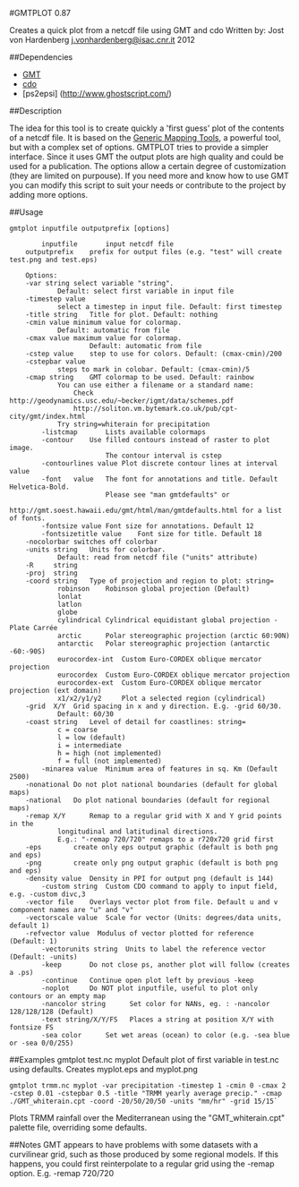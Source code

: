 #GMTPLOT 0.87

 Creates a quick plot from a netcdf file using GMT and cdo
 Written by: Jost von Hardenberg <j.vonhardenberg@isac.cnr.it> 2012

##Dependencies
 -  [GMT](http://gmt.soest.hawaii.edu/)
 -  [cdo](https://code.zmaw.de/projects/cdo) 
 -  [ps2epsi] (http://www.ghostscript.com/)

##Description

The idea for this tool is to create quickly a 'first guess' plot of the contents of 
a netcdf file. 
It is based on the [Generic Mapping Tools](http://gmt.soest.hawaii.edu/), 
a powerful tool, but with a complex set of options. 
GMTPLOT tries to provide a simpler interface.
Since it uses GMT the output plots are high quality and could be used for a publication. 
The options allow a certain degree of customization (they are limited on purpouse). 
If you need more and know how to use GMT you can modify this script to suit your needs or
contribute to the project by adding more options.

##Usage
```
gmtplot inputfile outputprefix [options]

        inputfile    	input netcdf file
	outputprefix	prefix for output files (e.g. "test" will create test.png and test.eps)	

	Options:
	-var string	select variable "string". 
			Default: select first variable in input file
	-timestep value 
			select a timestep in input file. Default: first timestep 
	-title string	Title for plot. Default: nothing		
	-cmin value	minimum value for colormap.
			Default: automatic from file
	-cmax value	maximum value for colormap. 
	                Default: automatic from file
	-cstep value	step to use for colors. Default: (cmax-cmin)/200
	-cstepbar value	
			steps to mark in colobar. Default: (cmax-cmin)/5
	-cmap string	GMT colormap to be used. Default: rainbow
			You can use either a filename or a standard name:
       			Check 	http://geodynamics.usc.edu/~becker/igmt/data/schemes.pdf
				http://soliton.vm.bytemark.co.uk/pub/cpt-city/gmt/index.html
			Try string=whiterain for precipitation
        -listcmap       Lists available colormaps 
        -contour	Use filled contours instead of raster to plot image.
                        The contour interval is cstep
        -contourlines value	Plot discrete contour lines at interval value
        -font	value	The font for annotations and title. Default Helvetica-Bold. 
                        Please see "man gmtdefaults" or 
                        http://gmt.soest.hawaii.edu/gmt/html/man/gmtdefaults.html for a list of fonts.
        -fontsize value	Font size for annotations. Default 12
        -fontsizetitle value	Font size for title. Default 18
	-nocolorbar	switches off colorbar
	-units string	Units for colorbar. 
			Default: read from netcdf file ("units" attribute)
	-R     string
 	-proj  string
	-coord string   Type of projection and region to plot: string=
			robinson	Robinson global projection (Default)
			lonlat
			latlon
			globe
			cylindrical	Cylindrical equidistant global projection - Plate Carrée
			arctic		Polar stereographic projection (arctic 60:90N)
			antarctic	Polar stereographic projection (antarctic -60:-90S) 
			eurocordex-int	Custom Euro-CORDEX oblique mercator projection
			eurocordex	Custom Euro-CORDEX oblique mercator projection
			eurocordex-ext	Custom Euro-CORDEX oblique mercator projection (ext domain)
			x1/x2/y1/y2  	Plot a selected region (cylindrical) 
	-grid  X/Y 	Grid spacing in x and y direction. E.g. -grid 60/30.
			Default: 60/30
	-coast string	Level of detail for coastlines: string=
			c = coarse
			l = low (default)
			i = intermediate
			h = high (not implemented)
			f = full (not implemented)
        -minarea value	Minimum area of features in sq. Km (Default 2500)
	-nonational	Do not plot national boundaries (default for global maps)
	-national	Do plot national boundaries (default for regional maps)
	-remap X/Y  	Remap to a regular grid with X and Y grid points in the 
			longitudinal and latitudinal directions.
			E.g.: "-remap 720/720" remaps to a r720x720 grid first
	-eps		create only eps output graphic (default is both png and eps)
	-png		create only png output graphic (default is both png and eps)
	-density value	Density in PPI for output png (default is 144)	
        -custom	string	Custom CDO command to apply to input field, e.g. -custom divc,3
	-vector	file	Overlays vector plot from file. Default u and v component names are "u" and "v"
	-vectorscale value  Scale for vector (Units: degrees/data units, default 1) 
	-refvector value  Modulus of vector plotted for reference  (Default: 1) 
        -vectorunits string  Units to label the reference vector (Default: -units)
        -keep	 	Do not close ps, another plot will follow (creates a .ps)
        -continue	Continue open plot left by previous -keep
        -noplot 	Do NOT plot inputfile, useful to plot only contours or an empty map
        -nancolor string      Set color for NANs, eg. : -nancolor 128/128/128 (Default)
        -text string/X/Y/FS   Places a string at position X/Y with fontsize FS
        -sea color      Set wet areas (ocean) to color (e.g. -sea blue or -sea 0/0/255)
```

##Examples
    gmtplot test.nc myplot
Default plot of first variable in test.nc using defaults. 
Creates myplot.eps and myplot.png

    gmtplot trmm.nc myplot -var precipitation -timestep 1 -cmin 0 -cmax 2 -cstep 0.01 -cstepbar 0.5 -title "TRMM yearly average precip." -cmap ./GMT_whiterain.cpt -coord -20/50/20/50 -units "mm/hr" -grid 15/15`

Plots TRMM rainfall over the Mediterranean using the "GMT_whiterain.cpt" 
palette file, overriding some defaults.

##Notes 
GMT appears to have problems with some datasets with a curvilinear grid, 
such as those produced by some regional models.
If this happens, you could first reinterpolate to a regular grid 
using the -remap option. E.g. -remap 720/720

